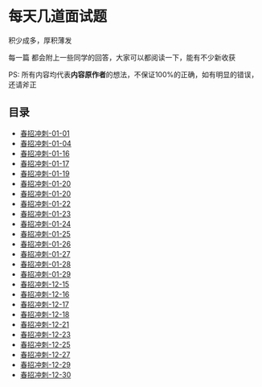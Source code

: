 # 每天几道面试题
积少成多，厚积薄发

每一篇 都会附上一些同学的回答，大家可以都阅读一下，能有不少新收获

PS: 所有内容均代表**内容原作者**的想法，不保证100%的正确，如有明显的错误，还请斧正

## 目录
* [春招冲刺-01-01](./01-01.md)
* [春招冲刺-01-04](./01-04.md)
* [春招冲刺-01-16](./01-16.md)
* [春招冲刺-01-17](./01-17.md)
* [春招冲刺-01-19](./01-19.md)
* [春招冲刺-01-20](./01-20.md)
* [春招冲刺-01-20](./01-21.md)
* [春招冲刺-01-22](./01-22.md)
* [春招冲刺-01-23](./01-23.md)
* [春招冲刺-01-24](./01-24.md)
* [春招冲刺-01-25](./01-25.md)
* [春招冲刺-01-26](./01-26.md)
* [春招冲刺-01-27](./01-27.md)
* [春招冲刺-01-28](./01-28.md)
* [春招冲刺-01-29](./01-29.md)
* [春招冲刺-12-15](./12-15.md)
* [春招冲刺-12-16](./12-16.md)
* [春招冲刺-12-17](./12-17.md)
* [春招冲刺-12-18](./12-18.md)
* [春招冲刺-12-21](./12-21.md)
* [春招冲刺-12-23](./12-23.md)
* [春招冲刺-12-25](./12-25.md)
* [春招冲刺-12-27](./12-27.md)
* [春招冲刺-12-29](./12-29.md)
* [春招冲刺-12-30](./12-30.md)

<tongji/>